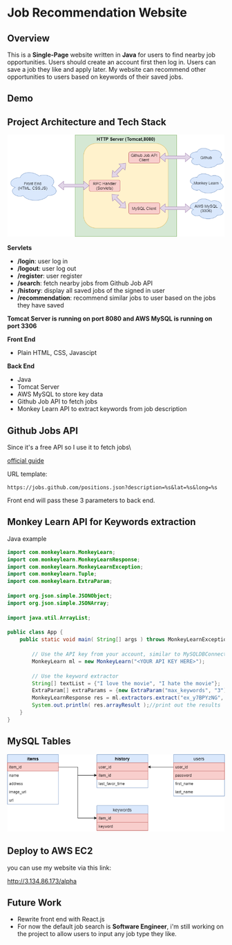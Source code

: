 # Job Recommendation Website
## Overview
This is a **Single-Page** website written in **Java** for users to find nearby job opportunities. Users should create an account first then log in. Users can save a job they like and apply later. My website can recommend other opportunities to users based on keywords of their saved jobs.

## Demo

## Project Architecture and Tech Stack
![image](https://github.com/lymmm412/job-recommendation/blob/master/images/project-architecture%20.png)

**Servlets**
* **/login**: user log in
* **/logout**: user log out
* **/register**: user register
* **/search**: fetch nearby jobs from Github Job API
* **/history**: display all saved jobs of the signed in user
* **/recommendation**: recommend similar jobs to user based on the jobs they have saved

**Tomcat Server is running on port 8080 and AWS MySQL is running on port 3306**

**Front End**
* Plain HTML, CSS, Javascipt

**Back End**
* Java
* Tomcat Server
* AWS MySQL to store key data
* Github Job API to fetch jobs
* Monkey Learn API to extract keywords from job description

## Github Jobs API
Since it's a free API so I use it to fetch jobs\\

[official guide](https://jobs.github.com/api)

URL template:
```
https://jobs.github.com/positions.json?description=%s&lat=%s&long=%s
```

Front end will pass these 3 parameters to back end.

## Monkey Learn API for Keywords extraction

Java example
```java
import com.monkeylearn.MonkeyLearn;
import com.monkeylearn.MonkeyLearnResponse;
import com.monkeylearn.MonkeyLearnException;
import com.monkeylearn.Tuple;
import com.monkeylearn.ExtraParam;

import org.json.simple.JSONObject;
import org.json.simple.JSONArray;

import java.util.ArrayList;

public class App {
    public static void main( String[] args ) throws MonkeyLearnException {

        // Use the API key from your account, similar to MySQLDBConnection
        MonkeyLearn ml = new MonkeyLearn("<YOUR API KEY HERE>");

        // Use the keyword extractor
        String[] textList = {"I love the movie", "I hate the movie"};
        ExtraParam[] extraParams = {new ExtraParam("max_keywords", "3")};
        MonkeyLearnResponse res = ml.extractors.extract("ex_y7BPYzNG", textList, extraParams);// the name of the model recently provided
        System.out.println( res.arrayResult );//print out the results
    }
}
```
## MySQL Tables
![mysql](https://github.com/lymmm412/job-recommendation/blob/master/images/mysql.png)

## Deploy to AWS EC2
you can use my website via this link:

http://3.134.86.173/alpha


## Future Work
* Rewrite front end with React.js
* For now the default job search is **Software Engineer**, i'm still working on the project to allow users to input any job type they like.
